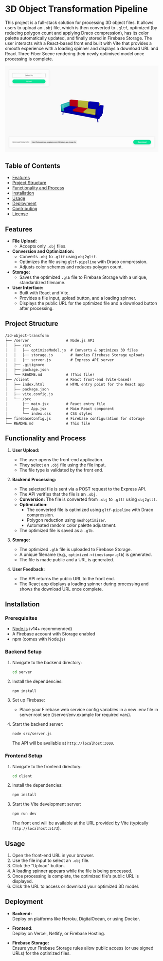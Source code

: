 # 3D Object Transformation Pipeline

This project is a full-stack solution for processing 3D object files. It allows users to upload an `.obj` file, which is then converted to `.gltf`, optimized (by reducing polygon count and applying Draco compression), has its color palette automatically updated, and finally stored in Firebase Storage. The user interacts with a React-based front end built with Vite that provides a smooth experience with a loading spinner and displays a download URL and React Three Fiber Scene rendering their newly optimised model once processing is complete.

![Screnshot](screenshot.png?raw=true "Screenshot")

## Table of Contents

- [Features](#features)
- [Project Structure](#project-structure)
- [Functionality and Process](#functionality-and-process)
- [Installation](#installation)
- [Usage](#usage)
- [Deployment](#deployment)
- [Contributing](#contributing)
- [License](#license)

## Features

- **File Upload:**  
  - Accepts only `.obj` files.
- **Conversion and Optimization:**  
  - Converts `.obj` to `.gltf` using `obj2gltf`.
  - Optimizes the file using `gltf-pipeline` with Draco compression.
  - Adjusts color schemes and reduces polygon count.
- **Storage:**  
  - Saves the optimized `.glb` file to Firebase Storage with a unique, standardized filename.
- **User Interface:**  
  - Built with React and Vite.
  - Provides a file input, upload button, and a loading spinner.
  - Displays the public URL for the optimized file and a download button after processing.

## Project Structure

```
/3d-object-transform
├── /server                 # Node.js API
│   ├── /src
│   │   ├── optimizeModel.js  # Converts & optimizes 3D files
│   │   ├── storage.js        # Handles Firebase Storage uploads
│   │   ├── server.js         # Express API server
│   ├── .gitignore
│   ├── package.json
│   └── README.md           # (This file)
├── /client                 # React front-end (Vite-based)
│   ├── index.html          # HTML entry point for the React app
│   ├── package.json
│   ├── vite.config.js
│   └── /src
│       ├── main.jsx        # React entry file
│       ├── App.jsx         # Main React component
│       └── index.css       # CSS styles
├── firebaseConfig.js       # Firebase configuration for storage
└── README.md               # This file
```

## Functionality and Process

1. **User Upload:**
   - The user opens the front-end application.
   - They select an `.obj` file using the file input.
   - The file type is validated by the front end.

2. **Backend Processing:**
   - The selected file is sent via a POST request to the Express API.
   - The API verifies that the file is an `.obj`.
   - **Conversion:** The file is converted from `.obj` to `.gltf` using `obj2gltf`.
   - **Optimization:**  
     - The converted file is optimized using `gltf-pipeline` with Draco compression.
     - Polygon reduction using `meshoptimizer`. 
     - Automated random color palette adjustment.
   - The optimized file is saved as a `.glb`.

3. **Storage:**
   - The optimized `.glb` file is uploaded to Firebase Storage.
   - A unique filename (e.g., `optimized-<timestamp>.glb`) is generated.
   - The file is made public and a URL is generated.

4. **User Feedback:**
   - The API returns the public URL to the front end.
   - The React app displays a loading spinner during processing and shows the download URL once complete.

## Installation

### Prerequisites

- [Node.js](https://nodejs.org/) (v14+ recommended)
- A Firebase account with Storage enabled
- npm (comes with Node.js)

### Backend Setup

1. Navigate to the backend directory:
   ```bash
   cd server
   ```

2. Install the dependencies:
   ```bash
   npm install
   ```

3. Set up Firebase:
   - Place your Firebase web service config variables in a new .env file in server root see (/server/env.example for required vars). 

4. Start the backend server:
   ```bash
   node src/server.js
   ```
   The API will be available at `http://localhost:3000`.

### Frontend Setup

1. Navigate to the frontend directory:
   ```bash
   cd client
   ```

2. Install the dependencies:
   ```bash
   npm install
   ```

3. Start the Vite development server:
   ```bash
   npm run dev
   ```
   The front end will be available at the URL provided by Vite (typically `http://localhost:5173`).

## Usage

1. Open the front-end URL in your browser.
2. Use the file input to select an `.obj` file.
3. Click the "Upload" button.
4. A loading spinner appears while the file is being processed.
5. Once processing is complete, the optimized file's public URL is displayed.
6. Click the URL to access or download your optimized 3D model.

## Deployment

- **Backend:**  
  Deploy on platforms like Heroku, DigitalOcean, or using Docker.
  
- **Frontend:**  
  Deploy on Vercel, Netlify, or Firebase Hosting.
  
- **Firebase Storage:**  
  Ensure your Firebase Storage rules allow public access (or use signed URLs) for the optimized files.